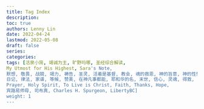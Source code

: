 ```yaml
---
title: Tag Index
description:
toc: true
authors: Lenny Lin
date: 2022-04-24
lastmod: 2022-05-08
draft: false
series: 
categories: 
tags: [活泉小简, 竭诚为主, 旷野吗哪, 圣经综合解读,   
My Utmost for His Highest, Sara's Note,   
默想, 敬畏, 战兢, 竭力, 祷告, 圣灵, 活着是基督, 教会, 魂的救恩, 神的旨意, 神的性情, 神的怒气, 寻求, 内心世界, 祷告, 
日记, 律法, 家谱, 等候, 赞美, 在神凡事都能, 耶和华的名, 末世, 信心, 灵魂, 得救, 
Prayer, Holy Spirit, To Live is Christ, Faith, Thanks, Hope,     
宾路易师母, 司布真, Charles H. Spurgeon, LibertyBC]
weight: 1
---
```


